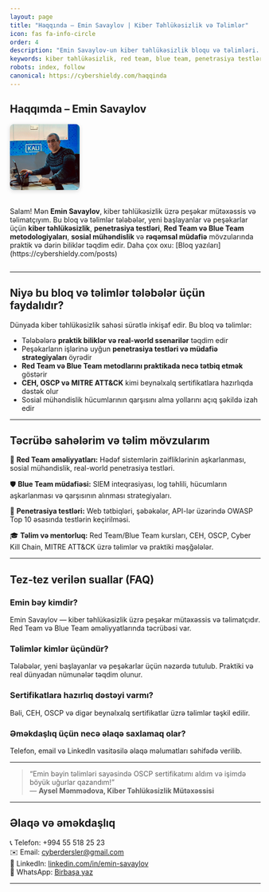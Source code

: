 ```yaml
---
layout: page
title: "Haqqında – Emin Savaylov | Kiber Təhlükəsizlik və Təlimlər"
icon: fas fa-info-circle
order: 4
description: "Emin Savaylov-un kiber təhlükəsizlik bloqu və təlimləri. Red Team, Blue Team, penetrasiya testləri, sosial mühəndislik və praktiki kurslar. 2025-ci ilin SEO optimizə edilmiş səhifəsi."
keywords: kiber təhlükəsizlik, red team, blue team, penetrasiya testləri, sosial mühəndislik, kibertəhlükəsizlik təlimləri, CEH, OSCP, MITRE ATT&CK, tələbə təlimləri, kibertəhlükəsizlik kursları, online təlimlər, kibertəhlükəsizlik bloqu, Emin Savaylov
robots: index, follow
canonical: https://cybershieldy.com/haqqinda
---
```


## Haqqımda – Emin Savaylov  

<div style="display: flex; align-items: center; gap: 20px; flex-wrap: wrap;">
  <img src="/assets/images/emin.jpg" alt="Emin Savaylov - Kiber Təhlükəsizlik Mütəxəssisi" style="width: 140px; height: auto; border-radius: 8px; box-shadow: 0 2px 8px rgba(0,0,0,0.15);">
  
  <div>
    <p>Salam! Mən <strong>Emin Savaylov</strong>, kiber təhlükəsizlik üzrə peşəkar mütəxəssis və təlimatçıyım. Bu bloq və təlimlər tələbələr, yeni başlayanlar və peşəkarlar üçün <strong>kiber təhlükəsizlik</strong>, <strong>penetrasiya testləri</strong>, <strong>Red Team və Blue Team metodologiyaları</strong>, <strong>sosial mühəndislik</strong> və <strong>rəqəmsal müdafiə</strong> mövzularında praktik və dərin biliklər təqdim edir. Daha çox oxu: [Bloq yazıları](https://cybershieldy.com/posts)</p>
  </div>
</div>

---

## Niyə bu bloq və təlimlər tələbələr üçün faydalıdır?

Dünyada kiber təhlükəsizlik sahəsi sürətlə inkişaf edir. Bu bloq və təlimlər:

- Tələbələrə **praktik biliklər və real-world ssenarilər** təqdim edir  
- Peşəkarların işlərinə uyğun **penetrasiya testləri və müdafiə strategiyaları** öyrədir  
- **Red Team və Blue Team metodlarını praktikada necə tətbiq etmək** göstərir  
- **CEH, OSCP və MITRE ATT&CK** kimi beynəlxalq sertifikatlara hazırlıqda dəstək olur  
- Sosial mühəndislik hücumlarının qarşısını alma yollarını açıq şəkildə izah edir  

---

## Təcrübə sahələrim və təlim mövzularım

🔐 **Red Team əməliyyatları:** Hədəf sistemlərin zəifliklərinin aşkarlanması, sosial mühəndislik, real-world penetrasiya testləri.  

🛡️ **Blue Team müdafiəsi:** SIEM inteqrasiyası, log təhlili, hücumların aşkarlanması və qarşısının alınması strategiyaları.  

🧪 **Penetrasiya testləri:** Web tətbiqləri, şəbəkələr, API-lər üzərində OWASP Top 10 əsasında testlərin keçirilməsi.  

🎓 **Təlim və mentorluq:** Red Team/Blue Team kursları, CEH, OSCP, Cyber Kill Chain, MITRE ATT&CK üzrə təlimlər və praktiki məşğələlər.

---

## Tez-tez verilən suallar (FAQ)

### Emin bəy kimdir?
Emin Savaylov — kiber təhlükəsizlik üzrə peşəkar mütəxəssis və təlimatçıdır. Red Team və Blue Team əməliyyatlarında təcrübəsi var.

### Təlimlər kimlər üçündür?
Tələbələr, yeni başlayanlar və peşəkarlar üçün nəzərdə tutulub. Praktiki və real dünyadan nümunələr təqdim olunur.

### Sertifikatlara hazırlıq dəstəyi varmı?
Bəli, CEH, OSCP və digər beynəlxalq sertifikatlar üzrə təlimlər təşkil edilir.

### Əməkdaşlıq üçün necə əlaqə saxlamaq olar?
Telefon, email və LinkedIn vasitəsilə əlaqə məlumatları səhifədə verilib.

---

> “Emin bəyin təlimləri sayəsində OSCP sertifikatımı aldım və işimdə böyük uğurlar qazandım!”  
> — **Aysel Məmmədova, Kiber Təhlükəsizlik Mütəxəssisi**

---

## Əlaqə və əməkdaşlıq

📞 Telefon: +994 55 518 25 23  
✉️ Email: [cyberdersler@gmail.com](mailto:ccybershieldy@gmail.com)  
🔗 LinkedIn: [linkedin.com/in/emin-savaylov](https://linkedin.com/in/emin-savaylov)  
💬 WhatsApp: [Birbaşa yaz](https://wa.me/994555182523?text=Salam%2C%20Emin%20bəy%21)

---

<!-- Strukturlaşdırılmış məlumat (JSON-LD) -->

<script type="application/ld+json">
{
  "@context": "https://schema.org",
  "@type": "Person",
  "name": "Emin Savaylov",
  "url": "https://cybershieldy.com/haqqinda",
  "sameAs": [
    "https://linkedin.com/in/emin-savaylov"
  ],
  "jobTitle": "Kiber Təhlükəsizlik Mütəxəssisi və Təlimatçı",
  "description": "Emin Savaylov-un kiber təhlükəsizlik üzrə peşəkar bloqu və təlimləri. Red Team, Blue Team, penetrasiya testləri və sosial mühəndislik üzrə praktik biliklər.",
  "mainEntity": {
    "@type": "FAQPage",
    "mainEntity": [
      {
        "@type": "Question",
        "name": "Emin bəy kimdir?",
        "acceptedAnswer": {
          "@type": "Answer",
          "text": "Emin Savaylov — kiber təhlükəsizlik üzrə peşəkar mütəxəssis və təlimatçıdır. Red Team və Blue Team əməliyyatlarında təcrübəsi var."
        }
      },
      {
        "@type": "Question",
        "name": "Təlimlər kimlər üçündür?",
        "acceptedAnswer": {
          "@type": "Answer",
          "text": "Tələbələr, yeni başlayanlar və peşəkarlar üçün nəzərdə tutulub. Praktiki və real dünyadan nümunələr təqdim olunur."
        }
      },
      {
        "@type": "Question",
        "name": "Sertifikatlara hazırlıq dəstəyi varmı?",
        "acceptedAnswer": {
          "@type": "Answer",
          "text": "Bəli, CEH, OSCP və digər beynəlxalq sertifikatlar üzrə təlimlər təşkil edilir."
        }
      },
      {
        "@type": "Question",
        "name": "Əməkdaşlıq üçün necə əlaqə saxlamaq olar?",
        "acceptedAnswer": {
          "@type": "Answer",
          "text": "Telefon, email və LinkedIn vasitəsilə əlaqə məlumatları səhifədə verilib."
        }
      }
    ]
  }
}
</script>
